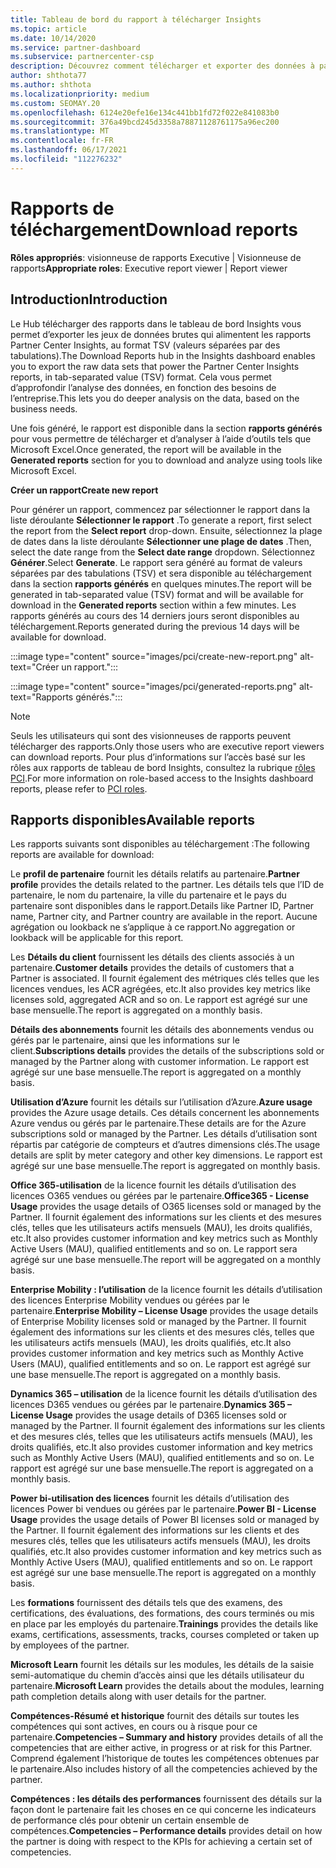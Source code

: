 ```yaml
---
title: Tableau de bord du rapport à télécharger Insights
ms.topic: article
ms.date: 10/14/2020
ms.service: partner-dashboard
ms.subservice: partnercenter-csp
description: Découvrez comment télécharger et exporter des données à partir du tableau de bord des rapports unifiés de l’espace partenaires et des rapports de l’espace partenaires Insights.
author: shthota77
ms.author: shthota
ms.localizationpriority: medium
ms.custom: SEOMAY.20
ms.openlocfilehash: 6124e20efe16e134c441bb1fd72f022e841083b0
ms.sourcegitcommit: 376a49bcd245d3358a78871128761175a96ec200
ms.translationtype: MT
ms.contentlocale: fr-FR
ms.lasthandoff: 06/17/2021
ms.locfileid: "112276232"
---
```

# <a name="download-reports"></a><span data-ttu-id="9f33c-103">Rapports de téléchargement</span><span class="sxs-lookup"><span data-stu-id="9f33c-103">Download reports</span></span>

<span data-ttu-id="9f33c-104">**Rôles appropriés**: visionneuse de rapports Executive | Visionneuse de rapports</span><span class="sxs-lookup"><span data-stu-id="9f33c-104">**Appropriate roles**: Executive report viewer | Report viewer</span></span>

## <a name="introduction"></a><span data-ttu-id="9f33c-105">Introduction</span><span class="sxs-lookup"><span data-stu-id="9f33c-105">Introduction</span></span>

<span data-ttu-id="9f33c-106">Le Hub télécharger des rapports dans le tableau de bord Insights vous permet d’exporter les jeux de données brutes qui alimentent les rapports Partner Center Insights, au format TSV (valeurs séparées par des tabulations).</span><span class="sxs-lookup"><span data-stu-id="9f33c-106">The Download Reports hub in the Insights dashboard enables you to export the raw data sets that power the Partner Center Insights reports, in tab-separated value (TSV) format.</span></span> <span data-ttu-id="9f33c-107">Cela vous permet d’approfondir l’analyse des données, en fonction des besoins de l’entreprise.</span><span class="sxs-lookup"><span data-stu-id="9f33c-107">This lets you do deeper analysis on the data, based on the business needs.</span></span>

<span data-ttu-id="9f33c-108">Une fois généré, le rapport est disponible dans la section **rapports générés** pour vous permettre de télécharger et d’analyser à l’aide d’outils tels que Microsoft Excel.</span><span class="sxs-lookup"><span data-stu-id="9f33c-108">Once generated, the report  will be available in the **Generated reports** section for you to download and analyze using tools like Microsoft Excel.</span></span>

<span data-ttu-id="9f33c-109">**Créer un rapport**</span><span class="sxs-lookup"><span data-stu-id="9f33c-109">**Create new report**</span></span>

<span data-ttu-id="9f33c-110">Pour générer un rapport, commencez par sélectionner le rapport dans la liste déroulante **Sélectionner le rapport** .</span><span class="sxs-lookup"><span data-stu-id="9f33c-110">To generate a report, first select the report from the **Select report** drop-down.</span></span> <span data-ttu-id="9f33c-111">Ensuite, sélectionnez la plage de dates dans la liste déroulante **Sélectionner une plage de dates** .</span><span class="sxs-lookup"><span data-stu-id="9f33c-111">Then, select the date range from the **Select date range** dropdown.</span></span> <span data-ttu-id="9f33c-112">Sélectionnez **Générer**.</span><span class="sxs-lookup"><span data-stu-id="9f33c-112">Select **Generate**.</span></span> <span data-ttu-id="9f33c-113">Le rapport sera généré au format de valeurs séparées par des tabulations (TSV) et sera disponible au téléchargement dans la section **rapports générés** en quelques minutes.</span><span class="sxs-lookup"><span data-stu-id="9f33c-113">The report will be generated in tab-separated value (TSV) format and will be available for download in the **Generated reports** section within a few minutes.</span></span> <span data-ttu-id="9f33c-114">Les rapports générés au cours des 14 derniers jours seront disponibles au téléchargement.</span><span class="sxs-lookup"><span data-stu-id="9f33c-114">Reports generated during the previous 14 days will be available for download.</span></span>

:::image type="content" source="images/pci/create-new-report.png" alt-text="Créer un rapport.":::

:::image type="content" source="images/pci/generated-reports.png" alt-text="Rapports générés.":::

>[!NOTE] 
><span data-ttu-id="9f33c-117">Seuls les utilisateurs qui sont des visionneuses de rapports peuvent télécharger des rapports.</span><span class="sxs-lookup"><span data-stu-id="9f33c-117">Only those users who are executive report viewers can download reports.</span></span> <span data-ttu-id="9f33c-118">Pour plus d’informations sur l’accès basé sur les rôles aux rapports de tableau de bord Insights, consultez la rubrique [rôles PCI](pci-roles.md).</span><span class="sxs-lookup"><span data-stu-id="9f33c-118">For more information on role-based access to the Insights dashboard reports, please refer to [PCI roles](pci-roles.md).</span></span> 

## <a name="available-reports"></a><span data-ttu-id="9f33c-119">Rapports disponibles</span><span class="sxs-lookup"><span data-stu-id="9f33c-119">Available reports</span></span>

<span data-ttu-id="9f33c-120">Les rapports suivants sont disponibles au téléchargement :</span><span class="sxs-lookup"><span data-stu-id="9f33c-120">The following reports are available for download:</span></span>

<span data-ttu-id="9f33c-121">Le **profil de partenaire** fournit les détails relatifs au partenaire.</span><span class="sxs-lookup"><span data-stu-id="9f33c-121">**Partner profile** provides the details related to the partner.</span></span> <span data-ttu-id="9f33c-122">Les détails tels que l’ID de partenaire, le nom du partenaire, la ville du partenaire et le pays du partenaire sont disponibles dans le rapport.</span><span class="sxs-lookup"><span data-stu-id="9f33c-122">Details like Partner ID, Partner name, Partner city, and Partner country are available in the report.</span></span> <span data-ttu-id="9f33c-123">Aucune agrégation ou lookback ne s’applique à ce rapport.</span><span class="sxs-lookup"><span data-stu-id="9f33c-123">No aggregation or lookback will be applicable for this report.</span></span>

<span data-ttu-id="9f33c-124">Les **Détails du client** fournissent les détails des clients associés à un partenaire.</span><span class="sxs-lookup"><span data-stu-id="9f33c-124">**Customer details** provides the details of customers that a Partner is associated.</span></span> <span data-ttu-id="9f33c-125">Il fournit également des métriques clés telles que les licences vendues, les ACR agrégées, etc.</span><span class="sxs-lookup"><span data-stu-id="9f33c-125">It also provides key metrics like licenses sold, aggregated ACR and so on.</span></span> <span data-ttu-id="9f33c-126">Le rapport est agrégé sur une base mensuelle.</span><span class="sxs-lookup"><span data-stu-id="9f33c-126">The report is aggregated on a monthly basis.</span></span>

<span data-ttu-id="9f33c-127">**Détails des abonnements** fournit les détails des abonnements vendus ou gérés par le partenaire, ainsi que les informations sur le client.</span><span class="sxs-lookup"><span data-stu-id="9f33c-127">**Subscriptions details** provides the details of the subscriptions sold or managed by the Partner along with customer information.</span></span> <span data-ttu-id="9f33c-128">Le rapport est agrégé sur une base mensuelle.</span><span class="sxs-lookup"><span data-stu-id="9f33c-128">The report is aggregated on a monthly basis.</span></span>

<span data-ttu-id="9f33c-129">**Utilisation d’Azure** fournit les détails sur l’utilisation d’Azure.</span><span class="sxs-lookup"><span data-stu-id="9f33c-129">**Azure usage** provides the Azure usage details.</span></span> <span data-ttu-id="9f33c-130">Ces détails concernent les abonnements Azure vendus ou gérés par le partenaire.</span><span class="sxs-lookup"><span data-stu-id="9f33c-130">These details are for the Azure subscriptions sold or managed by the Partner.</span></span> <span data-ttu-id="9f33c-131">Les détails d’utilisation sont répartis par catégorie de compteurs et d’autres dimensions clés.</span><span class="sxs-lookup"><span data-stu-id="9f33c-131">The usage details are split by meter category and other key dimensions.</span></span> <span data-ttu-id="9f33c-132">Le rapport est agrégé sur une base mensuelle.</span><span class="sxs-lookup"><span data-stu-id="9f33c-132">The report is aggregated on monthly basis.</span></span>

<span data-ttu-id="9f33c-133">**Office 365-utilisation** de la licence fournit les détails d’utilisation des licences O365 vendues ou gérées par le partenaire.</span><span class="sxs-lookup"><span data-stu-id="9f33c-133">**Office365 - License Usage** provides the usage details of O365 licenses sold or managed by the Partner.</span></span> <span data-ttu-id="9f33c-134">Il fournit également des informations sur les clients et des mesures clés, telles que les utilisateurs actifs mensuels (MAU), les droits qualifiés, etc.</span><span class="sxs-lookup"><span data-stu-id="9f33c-134">It also provides customer information and key metrics such as Monthly Active Users (MAU), qualified entitlements and so on.</span></span> <span data-ttu-id="9f33c-135">Le rapport sera agrégé sur une base mensuelle.</span><span class="sxs-lookup"><span data-stu-id="9f33c-135">The report will be aggregated on a monthly basis.</span></span>

<span data-ttu-id="9f33c-136">**Enterprise Mobility : l’utilisation**  de la licence fournit les détails d’utilisation des licences Enterprise Mobility vendues ou gérées par le partenaire.</span><span class="sxs-lookup"><span data-stu-id="9f33c-136">**Enterprise Mobility – License Usage**  provides the usage details of Enterprise Mobility licenses sold or managed by the Partner.</span></span> <span data-ttu-id="9f33c-137">Il fournit également des informations sur les clients et des mesures clés, telles que les utilisateurs actifs mensuels (MAU), les droits qualifiés, etc.</span><span class="sxs-lookup"><span data-stu-id="9f33c-137">It also provides customer information and key metrics such as Monthly Active Users (MAU), qualified entitlements and so on.</span></span> <span data-ttu-id="9f33c-138">Le rapport est agrégé sur une base mensuelle.</span><span class="sxs-lookup"><span data-stu-id="9f33c-138">The report is aggregated on a monthly basis.</span></span>

<span data-ttu-id="9f33c-139">**Dynamics 365 – utilisation** de la licence fournit les détails d’utilisation des licences D365 vendues ou gérées par le partenaire.</span><span class="sxs-lookup"><span data-stu-id="9f33c-139">**Dynamics 365 – License Usage** provides the usage details of D365 licenses sold or managed by the Partner.</span></span> <span data-ttu-id="9f33c-140">Il fournit également des informations sur les clients et des mesures clés, telles que les utilisateurs actifs mensuels (MAU), les droits qualifiés, etc.</span><span class="sxs-lookup"><span data-stu-id="9f33c-140">It also provides customer information and key metrics such as Monthly Active Users (MAU), qualified entitlements and so on.</span></span> <span data-ttu-id="9f33c-141">Le rapport est agrégé sur une base mensuelle.</span><span class="sxs-lookup"><span data-stu-id="9f33c-141">The report is aggregated on a monthly basis.</span></span>

<span data-ttu-id="9f33c-142">**Power bi-utilisation des licences** fournit les détails d’utilisation des licences Power bi vendues ou gérées par le partenaire.</span><span class="sxs-lookup"><span data-stu-id="9f33c-142">**Power BI - License Usage** provides the usage details of Power BI licenses sold or managed by the Partner.</span></span> <span data-ttu-id="9f33c-143">Il fournit également des informations sur les clients et des mesures clés, telles que les utilisateurs actifs mensuels (MAU), les droits qualifiés, etc.</span><span class="sxs-lookup"><span data-stu-id="9f33c-143">It also provides customer information and key metrics such as Monthly Active Users (MAU), qualified entitlements and so on.</span></span> <span data-ttu-id="9f33c-144">Le rapport est agrégé sur une base mensuelle.</span><span class="sxs-lookup"><span data-stu-id="9f33c-144">The report is aggregated on a monthly basis.</span></span>

<span data-ttu-id="9f33c-145">Les **formations** fournissent des détails tels que des examens, des certifications, des évaluations, des formations, des cours terminés ou mis en place par les employés du partenaire.</span><span class="sxs-lookup"><span data-stu-id="9f33c-145">**Trainings** provides the details like exams, certifications, assessments, tracks, courses completed or taken up by employees of the partner.</span></span>

<span data-ttu-id="9f33c-146">**Microsoft Learn** fournit les détails sur les modules, les détails de la saisie semi-automatique du chemin d’accès ainsi que les détails utilisateur du partenaire.</span><span class="sxs-lookup"><span data-stu-id="9f33c-146">**Microsoft Learn** provides the details about the modules, learning path completion details along with user details for the partner.</span></span>

<span data-ttu-id="9f33c-147">**Compétences-Résumé et historique** fournit des détails sur toutes les compétences qui sont actives, en cours ou à risque pour ce partenaire.</span><span class="sxs-lookup"><span data-stu-id="9f33c-147">**Competencies – Summary and history** provides details of all the competencies that are either active, in progress or at risk for this Partner.</span></span> <span data-ttu-id="9f33c-148">Comprend également l’historique de toutes les compétences obtenues par le partenaire.</span><span class="sxs-lookup"><span data-stu-id="9f33c-148">Also includes history of all the competencies achieved by the partner.</span></span>

<span data-ttu-id="9f33c-149">**Compétences : les détails des performances** fournissent des détails sur la façon dont le partenaire fait les choses en ce qui concerne les indicateurs de performance clés pour obtenir un certain ensemble de compétences.</span><span class="sxs-lookup"><span data-stu-id="9f33c-149">**Competencies – Performance details** provides detail on how the partner is doing with respect to the KPIs for achieving a certain set of competencies.</span></span>

